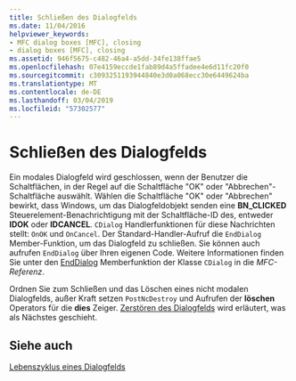 ```yaml
---
title: Schließen des Dialogfelds
ms.date: 11/04/2016
helpviewer_keywords:
- MFC dialog boxes [MFC], closing
- dialog boxes [MFC], closing
ms.assetid: 946f5675-c482-46a4-a5dd-34fe138ffae5
ms.openlocfilehash: 07e4159eccde1fab89d4a5ffadee4e6d11fc20f0
ms.sourcegitcommit: c3093251193944840e3d0a068ecc30e6449624ba
ms.translationtype: MT
ms.contentlocale: de-DE
ms.lasthandoff: 03/04/2019
ms.locfileid: "57302577"
---
```

# <a name="closing-the-dialog-box"></a>Schließen des Dialogfelds

Ein modales Dialogfeld wird geschlossen, wenn der Benutzer die Schaltflächen, in der Regel auf die Schaltfläche "OK" oder "Abbrechen"-Schaltfläche auswählt. Wählen die Schaltfläche "OK" oder "Abbrechen" bewirkt, dass Windows, um das Dialogfeldobjekt senden eine **BN_CLICKED** Steuerelement-Benachrichtigung mit der Schaltfläche-ID des, entweder **IDOK** oder **IDCANCEL**. `CDialog` Handlerfunktionen für diese Nachrichten stellt: `OnOK` und `OnCancel`. Der Standard-Handler-Aufruf die `EndDialog` Member-Funktion, um das Dialogfeld zu schließen. Sie können auch aufrufen `EndDialog` über Ihren eigenen Code. Weitere Informationen finden Sie unter den [EndDialog](../mfc/reference/cdialog-class.md#enddialog) Memberfunktion der Klasse `CDialog` in die *MFC-Referenz*.

Ordnen Sie zum Schließen und das Löschen eines nicht modalen Dialogfelds, außer Kraft setzen `PostNcDestroy` und Aufrufen der **löschen** Operators für die **dies** Zeiger. [Zerstören des Dialogfelds](../mfc/destroying-the-dialog-box.md) wird erläutert, was als Nächstes geschieht.

## <a name="see-also"></a>Siehe auch

[Lebenszyklus eines Dialogfelds](../mfc/life-cycle-of-a-dialog-box.md)
